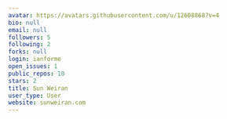 ```yaml
---
avatar: https://avatars.githubusercontent.com/u/12608868?v=4
bio: null
email: null
followers: 5
following: 2
forks: null
login: ianforme
open_issues: 1
public_repos: 10
stars: 2
title: Sun Weiran
user_type: User
website: sunweiran.com
---
```

